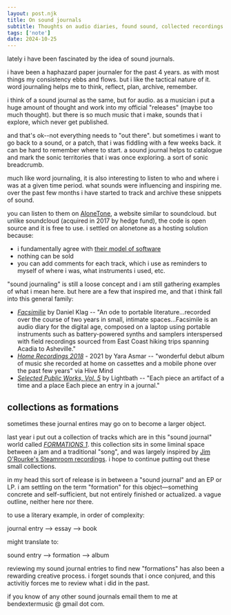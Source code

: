 ```yaml
---
layout: post.njk
title: On sound journals
subtitle: Thoughts on audio diaries, found sound, collected recordings
tags: ['note']
date: 2024-10-25
---
```


lately i have been fascinated by the idea of sound journals. 

i have been a haphazard paper journaler for the past 4 years. as with most things my consistency ebbs and flows. but i like the tactical nature of it. word journaling helps me to think, reflect, plan, archive, remember.

i think of a sound journal as the same, but for audio. as a musician i put a huge amount of thought and work into my official "releases" (maybe too much thought). but there is so much music that i make, sounds that i explore, which never get published. 

and that's ok--not everything needs to "out there". but sometimes i want to go back to a sound, or a patch, that i was fiddling with a few weeks back. it can be hard to remember where to start. a sound journal helps to catalogue and mark the sonic territories that i was once exploring. a sort of sonic breadcrumb.

much like word journaling, it is also interesting to listen to who and where i was at a given time period. what sounds were influencing and inspiring me. over the past few months i have started to track and archive these snippets of sound.

you can listen to them on [AloneTone](https://alonetone.com/saintsilva), a website similar to soundcloud. but unlike soundcloud (acquired in 2017 by hedge fund), the code is open source and it is free to use. i settled on alonetone as a hosting solution because:
- i fundamentally agree with [their model of software](https://alonetone.com/about)
- nothing can be sold
- you can add comments for each track, which i use as reminders to myself of where i was, what instruments i used, etc.

"sound journaling" is still a loose concept and i am still gathering examples of what i mean here. but here are a few that inspired me, and that i think fall into this general family:
- [*Facsimilie*](https://danielklag.bandcamp.com/album/facsimile) by Daniel Klag -- "An ode to portable literature...recorded over the course of two years in small, intimate spaces...Facsimile is an audio diary for the digital age, composed on a laptop using portable instruments such as battery-powered synths and samplers interspersed with field recordings sourced from East Coast hiking trips spanning Acadia to Asheville."
- [*Home Recordings 2018*](https://yaraasmar.bandcamp.com/album/home-recordings-2018-2021) - 2021 by Yara Asmar -- "wonderful debut album of music she recorded at home on cassettes and a mobile phone over the past few years" via Hive Mind
- [*Selected Public Works, Vol. 5*](https://lightbath.bandcamp.com/album/selected-public-works-vol-5) by Lightbath -- "Each piece an artifact of a time and a place Each piece an entry in a journal."

## collections as formations

sometimes these journal entires may go on to become a larger object.

last year i put out a collection of tracks which are in this "sound journal" world called [*FORMATIONS 1*](https://stsilva.bandcamp.com/album/formations-1-2). this collection sits in some liminal space between a jam and a traditional "song", and was largely inspired by [Jim O'Rourke's Steamroom recordings](https://steamroom.bandcamp.com/album/steamroom-49). i hope to continue putting out these small collections.

 in my head this sort of release is in between a "sound journal" and an EP or LP. i am settling on the term "formation" for this object—something concrete and self-sufficient, but not entirely finished or actualized. a vague outline, neither here nor there.

to use a literary example, in order of complexity:

journal entry --> essay --> book

might translate to:

sound entry --> formation --> album

reviewing my sound journal entries to find new "formations" has also been a rewarding creative process. i forget sounds that i once conjured, and this activitiy forces me to review what i did in the past.

if you know of any other sound journals email them to me at bendextermusic @ gmail dot com.


